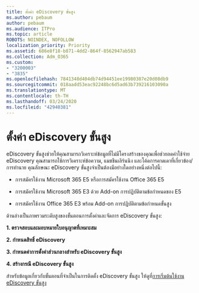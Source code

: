```yaml
---
title: ตั้งค่า eDiscovery ขั้นสูง
ms.author: pebaum
author: pebaum
ms.audience: ITPro
ms.topic: article
ROBOTS: NOINDEX, NOFOLLOW
localization_priority: Priority
ms.assetid: 686e8f18-b871-4dd2-864f-8562947ab583
ms.collection: Adm_O365
ms.custom:
- "3200003"
- "3835"
ms.openlocfilehash: 7841348d404db74d94451ee19980387e20d08db9
ms.sourcegitcommit: 018aadd53eac92248bc6d5ad63b739216103090a
ms.translationtype: MT
ms.contentlocale: th-TH
ms.lasthandoff: 03/24/2020
ms.locfileid: "42940381"
---
```

# <a name="set-up-advanced-ediscovery"></a>ตั้งค่า eDiscovery ขั้นสูง

eDiscovery ขั้นสูงช่วยให้คุณสามารถวิเคราะห์ข้อมูลที่ไม่มีโครงสร้างของคุณเพื่อช่วยลดค่าใช้จ่าย eDiscovery คุณสามารถใช้การวิเคราะห์ข้อความ, แมชชีนเลิร์นนิง และโค้ดการคาดเดาที่เกี่ยวข้อง/การทํานาย  คุณลักษณะ eDiscovery ขั้นสูงจําเป็นต้องมีอย่างใดอย่างหนึ่งต่อไปนี้:

- การสมัครใช้งาน Microsoft 365 E5 หรือการสมัครใช้งาน Office 365 E5

- การสมัครใช้งาน Microsoft 365 E3 ด้วย Add-on การปฏิบัติตามข้อกําหนดของ E5

- การสมัครใช้งาน Office 365 E3 พร้อม Add-on การปฏิบัติตามข้อกําหนดขั้นสูง

ด้านล่างเป็นภาพรวมระดับสูงของขั้นตอนการตั้งค่าและจัดการ eDiscovery ขั้นสูง:

**1. ตรวจสอบและมอบหมายใบอนุญาตที่เหมาะสม**

**2. กําหนดสิทธิ์ eDiscovery**

**3. กําหนดค่าการตั้งค่าส่วนกลางสําหรับ eDiscovery ขั้นสูง**

**4. สร้างกรณี eDiscovery ขั้นสูง**

สําหรับข้อมูลเกี่ยวกับขั้นตอนที่จําเป็นในการติดตั้ง eDiscovery ขั้นสูง ให้ดูที่[การเริ่มต้นใช้งาน eDiscovery ขั้นสูง](https://docs.microsoft.com/microsoft-365/compliance/get-started-with-advanced-ediscovery?view=o365-worldwide)
